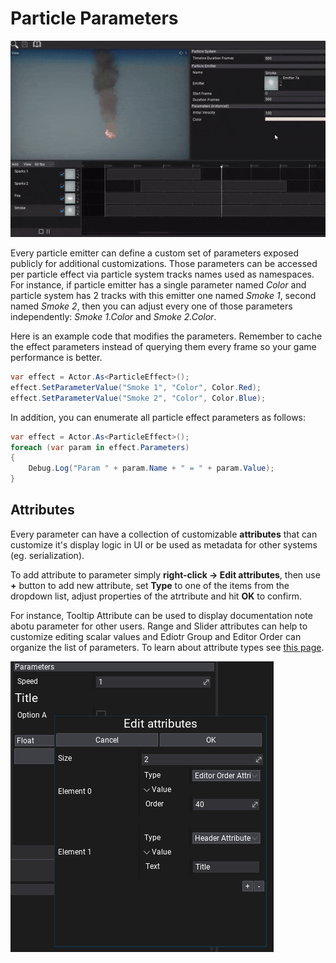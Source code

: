 # Particle Parameters

![Particle Parameters](media/particle-parameters.gif)

Every particle emitter can define a custom set of parameters exposed publicly for additional customizations. Those parameters can be accessed per particle effect via particle system tracks names used as namespaces. For instance, if particle emitter has a single parameter named *Color* and particle system has 2 tracks with this emitter one named *Smoke 1*, second named *Smoke 2*, then you can adjust every one of those parameters independently: *Smoke 1.Color* and *Smoke 2.Color*.

Here is an example code that modifies the parameters. Remember to cache the effect parameters instead of querying them every frame so your game performance is better.

```cs
var effect = Actor.As<ParticleEffect>();
effect.SetParameterValue("Smoke 1", "Color", Color.Red);
effect.SetParameterValue("Smoke 2", "Color", Color.Blue);
```

In addition, you can enumerate all particle effect parameters as follows:

```cs
var effect = Actor.As<ParticleEffect>();
foreach (var param in effect.Parameters)
{
    Debug.Log("Param " + param.Name + " = " + param.Value);
}
```

## Attributes

Every parameter can have a collection of customizable **attributes** that can customize it's display logic in UI or be used as metadata for other systems (eg. serialization).

To add attribute to parameter simply **right-click -> Edit attributes**, then use **+** button to add new attribute, set **Type** to one of the items from the dropdown list, adjust properties of the atrtribute and hit **OK** to confirm.

For instance, Tooltip Attribute can be used to display documentation note abotu parameter for other users. Range and Slider attributes can help to customize editing scalar values and Ediotr Group and Editor Order can organize the list of parameters. To learn about attribute types see [this page](../scripting/attributes.md).

![Parameter Attributes](../animation/anim-graph/media/parameter-attribute.png)

